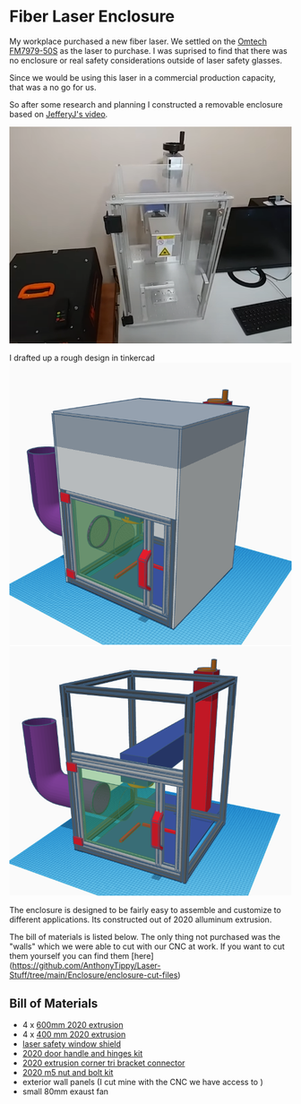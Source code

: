 # Fiber Laser Enclosure

My workplace purchased a new fiber laser. We settled on the [Omtech FM7979-50S](https://omtechlaser.com/products/50w-fmm-5rw2-us) as the laser to purchase.  I was suprised to find that there was no enclosure or real safety considerations outside of laser safety glasses.

Since we would be using this laser in a commercial production capacity, that was a no go for us.

So after some research and planning I constructed a removable enclosure based on [JefferyJ's video](https://www.youtube.com/watch?v=igLP-VSrQdA).

![alt text](image.png)

I drafted up a rough design in tinkercad 
![alt text](image-1.png)
![alt text](image-2.png)

The enclosure is designed to be fairly easy to assemble and customize to different applications.  Its constructed out of 2020 alluminum extrusion.

The bill of materials is listed below.  The only thing not purchased was the "walls" which we were able to cut with our CNC at work.  If you want to cut them yourself you can find them [here]
(https://github.com/AnthonyTippy/Laser-Stuff/tree/main/Enclosure/enclosure-cut-files)

## Bill of Materials
			
 - 4 x [600mm 2020 extrusion](https://www.amazon.com/gp/product/B09KZ771SX/ref=ox_sc_act_title_6?smid=A1GSBMYGQIBJ6&psc=1)
  - 4 x [400 mm 2020 extrusion](https://www.amazon.com/dp/B09KZHFG5C/ref=twister_B0CWNZ5LT7?_encoding=UTF8&psc=1)
- [laser safety window shield](https://www.amazon.com/gp/product/B07H5L6ZKJ/ref=ox_sc_act_title_2?smid=A24ORVP5MII0UA&psc=1)
- [2020 door handle and hinges kit](https://www.amazon.com/gp/product/B07NQ5WHW9/ref=ox_sc_act_title_4?smid=A2NNEQLDWAVVRW&psc=1%27)
- [2020 extrusion corner tri bracket connector](https://www.amazon.com/gp/product/B08C9Q2TGW/ref=ox_sc_act_title_7?smid=A4HTD69KS4TBJ&psc=1)
- [2020 m5 nut and bolt kit](https://www.amazon.com/gp/product/B0C4JV8QPG/ref=ox_sc_act_title_3?smid=A1X2NHDDQ7UCAG&psc=1)
- exterior wall panels (I cut mine with the CNC we have access to )
- small 80mm exaust fan	

